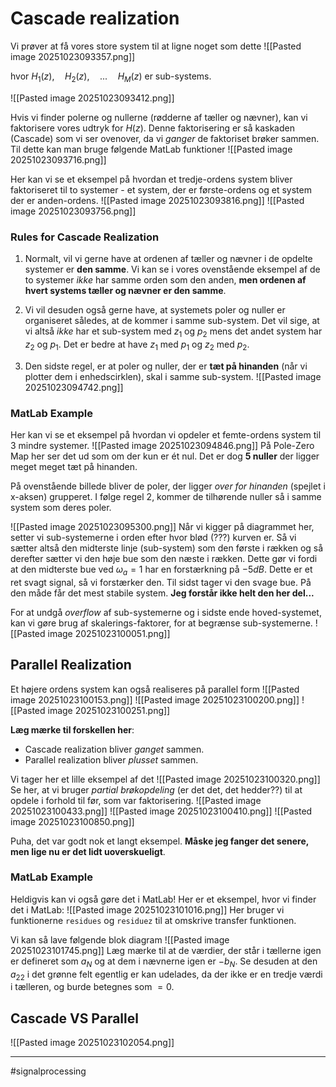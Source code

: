 # Cascade realization
Vi prøver at få vores store system til at ligne noget som dette
![[Pasted image 20251023093357.png]]

hvor $H_1(z),\quad H_2(z),\quad ...\quad H_M(z)$ er sub-systems.

![[Pasted image 20251023093412.png]]

Hvis vi finder polerne og nullerne (rødderne af tæller og nævner), kan vi faktorisere vores udtryk for $H(z)$. Denne faktorisering er så kaskaden (Cascade) som vi ser ovenover, da vi _ganger_ de faktoriset brøker sammen.
Til dette kan man bruge følgende MatLab funktioner
![[Pasted image 20251023093716.png]]

Her kan vi se et eksempel på hvordan et tredje-ordens system bliver faktoriseret til to systemer - et system, der er første-ordens og et system der er anden-ordens.
![[Pasted image 20251023093816.png]]
![[Pasted image 20251023093756.png]]

### Rules for Cascade Realization
1. Normalt, vil vi gerne have at ordenen af tæller og nævner i de opdelte systemer er **den samme**. 
   Vi kan se i vores ovenstående eksempel af de to systemer _ikke_ har samme orden som den anden, **men ordenen af hvert systems tæller og nævner er den samme**.

2. Vi vil desuden også gerne have, at systemets poler og nuller er organiseret således, at de kommer i samme sub-system. Det vil sige, at vi altså _ikke_ har et sub-system med $z_1$ og $p_2$ mens det andet system har $z_2$ og $p_1$. Det er bedre at have $z_1$ med $p_1$ og $z_2$ med $p_2$.

3. Den sidste regel, er at poler og nuller, der er **tæt på hinanden** (når vi plotter dem i enhedscirklen), skal i samme sub-system.
   ![[Pasted image 20251023094742.png]]

### MatLab Example
Her kan vi se et eksempel på hvordan vi opdeler et femte-ordens system til 3 mindre systemer.
![[Pasted image 20251023094846.png]]
På Pole-Zero Map her ser det ud som om der kun er ét nul. Det er dog **5 nuller** der ligger meget meget tæt på hinanden.

På ovenstående billede bliver de poler, der ligger _over for hinanden_ (spejlet i x-aksen) grupperet. I følge regel 2, kommer de tilhørende nuller så i samme system som deres poler.

![[Pasted image 20251023095300.png]]
Når vi kigger på diagrammet her, setter vi sub-systemerne i orden efter hvor blød (???) kurven er. Så vi sætter altså den midterste linje (sub-system) som den første i rækken og så derefter sætter vi den høje bue som den næste i rækken. Dette gør vi fordi at den midterste bue ved $\omega_a=1$ har en forstærkning på $-5 dB$. Dette er et ret svagt signal, så vi forstærker den. Til sidst tager vi den svage bue. På den måde får det mest stabile system.
**Jeg forstår ikke helt den her del...**

For at undgå _overflow_ af sub-systemerne og i sidste ende hoved-systemet, kan vi gøre brug af skalerings-faktorer, for at begrænse sub-systemerne.
![[Pasted image 20251023100051.png]]

## Parallel Realization
Et højere ordens system kan også realiseres på parallel form
![[Pasted image 20251023100153.png]]
![[Pasted image 20251023100200.png]]
![[Pasted image 20251023100251.png]]

**Læg mærke til forskellen her**:
- Cascade realization bliver _ganget_ sammen.
- Parallel realization bliver _plusset_ sammen.

Vi tager her et lille eksempel af det
![[Pasted image 20251023100320.png]]
Se her, at vi bruger _partial brøkopdeling_ (er det det, det hedder??) til at opdele i forhold til før, som var faktorisering.
![[Pasted image 20251023100433.png]]
![[Pasted image 20251023100410.png]]
![[Pasted image 20251023100850.png]]

Puha, det var godt nok et langt eksempel. **Måske jeg fanger det senere, men lige nu er det lidt uoverskueligt**.

### MatLab Example
Heldigvis kan vi også gøre det i MatLab! Her er et eksempel, hvor vi finder det i MatLab:
![[Pasted image 20251023101016.png]]
Her bruger vi funktionerne `residues` og `residuez` til at omskrive transfer funktionen.

Vi kan så lave følgende blok diagram
![[Pasted image 20251023101745.png]]
Læg mærke til at de værdier, der står i tællerne igen er defineret som $a_N$ og at dem i nævnerne igen er $-b_N$.
Se desuden at den $a_{22}$ i det grønne felt egentlig er kan udelades, da der ikke er en tredje værdi i tælleren, og burde betegnes som $=0$.

## Cascade VS Parallel
![[Pasted image 20251023102054.png]]


---
#signalprocessing 